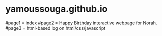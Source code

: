 # yamoussouga.github.io
#page1 = index
#page2 = Happy Birthday interactive webpage for Norah.
#page3 = html-based log on html/css/javascript
